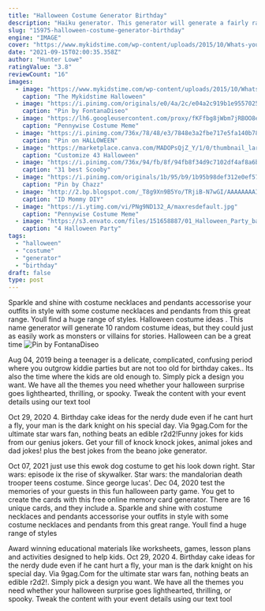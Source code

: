```yaml
---
title: "Halloween Costume Generator Birthday"
description: "Haiku generator. This generator will generate a fairly random haiku while always sticking to the 5-7-5 structure. However, due to the randomness of a generator not all results will make perfect sense from"
slug: "15975-halloween-costume-generator-birthday"
engine: "IMAGE"
cover: "https://www.mykidstime.com/wp-content/uploads/2015/10/Whats-your-Halloween-Name.jpg"
date: "2021-09-15T02:00:35.358Z"
author: "Hunter Lowe"
ratingValue: "3.8"
reviewCount: "16"
images:
  - image: "https://www.mykidstime.com/wp-content/uploads/2015/10/Whats-your-Halloween-Name.jpg"
    caption: "The Mykidstime Halloween"
  - image: "https://i.pinimg.com/originals/e0/4a/2c/e04a2c919b1e9557025decdfa9a8f4ea.jpg"
    caption: "Pin by FontanaDiseo"
  - image: "https://lh6.googleusercontent.com/proxy/fKFfbg8jWbm7jRBOO8eomml_qDx1V2xGPNYEe2RD1xS9L5oL0lTLz_YHtJl2XRzJG7touVbzLbMj_80o515_LIRPyC6e_cwZqHxv06ac1bD4xUEZwTM-=w1200-h630-p-k-no-nu"
    caption: "Pennywise Costume Meme"
  - image: "https://i.pinimg.com/736x/78/48/e3/7848e3a2fbe717e5fa140b7836bc6ede--spider-women-spider-girl.jpg"
    caption: "Pin on HALLOWEEN"
  - image: "https://marketplace.canva.com/MADOPsQjZ_Y/1/0/thumbnail_large-1/canva-purple-orange-and-green-illustrated-pumpkins-halloween-flyer-MADOPsQjZ_Y.jpg"
    caption: "Customize 43 Halloween"
  - image: "https://i.pinimg.com/736x/94/fb/8f/94fb8f34d9c7102df4af8a6bc1960d65--cartoon-costumes-mascot-costumes.jpg"
    caption: "31 best Scooby"
  - image: "https://i.pinimg.com/originals/1b/95/b9/1b95b98def312e0ef5797e0fd9027763.png"
    caption: "Pin by Chazz"
  - image: "http://2.bp.blogspot.com/_T8g9Xn9B5Yo/TRjiB-N7wGI/AAAAAAAAIBc/oeVgoRJqaeU/s1600/train+table.JPG"
    caption: "ID Mommy DIY"
  - image: "https://i.ytimg.com/vi/PNg9ND132_A/maxresdefault.jpg"
    caption: "Pennywise Costume Meme"
  - image: "https://s3.envato.com/files/151658887/01_Halloween_Party_backgrounds.jpg"
    caption: "4 Halloween Party"
tags:
  - "halloween"
  - "costume"
  - "generator"
  - "birthday"
draft: false
type: post
---
```


Sparkle and shine with costume necklaces and pendants accessorise your outfits in style with some costume necklaces and pendants from this great range. Youll find a huge range of styles. Halloween costume ideas . This name generator will generate 10 random costume ideas, but they could just as easily work as monsters or villains for stories. Halloween can be a great time
![Pin by FontanaDiseo](https://i.pinimg.com/originals/e0/4a/2c/e04a2c919b1e9557025decdfa9a8f4ea.jpg "Pin by FontanaDiseo")

Aug 04, 2019 being a teenager is a delicate, complicated, confusing period where you outgrow kiddie parties but are not too old for birthday cakes.. Its also the time where the kids are old enough to. Simply pick a design you want. We have all the themes you need whether your halloween surprise goes lighthearted, thrilling, or spooky. Tweak the content with your event details using our text tool
<!--inArticleAds-->

<!--galleryOne-->

Oct 29, 2020 4. Birthday cake ideas for the nerdy dude even if he cant hurt a fly, your man is the dark knight on his special day. Via 9gag.Com for the ultimate star wars fan, nothing beats an edible r2d2!Funny jokes for kids from our genius jokers. Get your fill of knock knock jokes, animal jokes and dad jokes! plus the best jokes from the beano joke generator.
<!--inArticleAds-->

<!--galleryTwo-->

Oct 07, 2021 just use this ewok dog costume to get his look down right. Star wars: episode ix the rise of skywalker. Star wars: the mandalorian death trooper teens costume. Since george lucas'. Dec 04, 2020 test the memories of your guests in this fun halloween party game. You get to create the cards with this free online memory card generator. There are 16 unique cards, and they include a. Sparkle and shine with costume necklaces and pendants accessorise your outfits in style with some costume necklaces and pendants from this great range. Youll find a huge range of styles
<!--galleryThree-->

Award winning educational materials like worksheets, games, lesson plans and activities designed to help kids. Oct 29, 2020 4. Birthday cake ideas for the nerdy dude even if he cant hurt a fly, your man is the dark knight on his special day. Via 9gag.Com for the ultimate star wars fan, nothing beats an edible r2d2!. Simply pick a design you want. We have all the themes you need whether your halloween surprise goes lighthearted, thrilling, or spooky. Tweak the content with your event details using our text tool